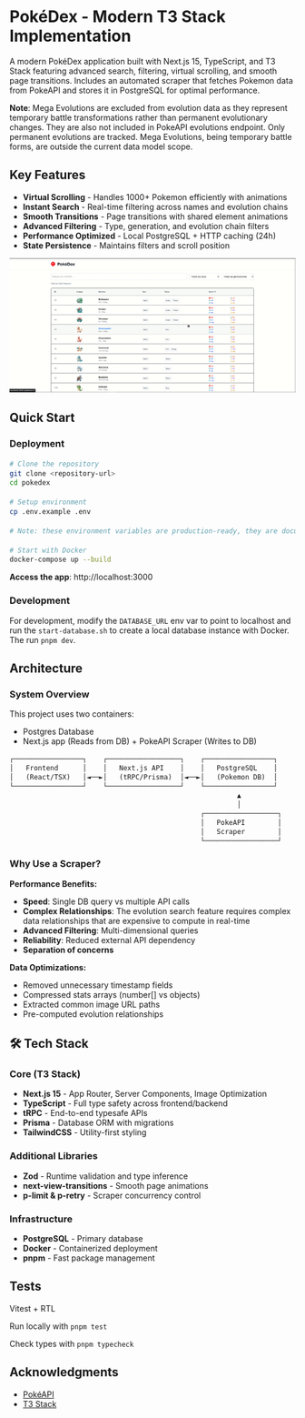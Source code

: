 # PokéDex - Modern T3 Stack Implementation

A modern PokéDex application built with Next.js 15, TypeScript, and T3 Stack featuring advanced search, filtering, virtual scrolling, and smooth page transitions. Includes an automated scraper that fetches Pokemon data from PokeAPI and stores it in PostgreSQL for optimal performance.

**Note**: Mega Evolutions are excluded from evolution data as they represent temporary battle transformations rather than permanent evolutionary changes. They are also not included in PokeAPI evolutions endpoint. Only permanent evolutions are tracked. Mega Evolutions, being temporary battle forms, are outside the current data model scope.

## **Key Features**

- **Virtual Scrolling** - Handles 1000+ Pokemon efficiently with animations
- **Instant Search** - Real-time filtering across names and evolution chains  
- **Smooth Transitions** - Page transitions with shared element animations
- **Advanced Filtering** - Type, generation, and evolution chain filters
- **Performance Optimized** - Local PostgreSQL + HTTP caching (24h)
- **State Persistence** - Maintains filters and scroll position

![Demo en acción](./demo.gif)

## **Quick Start**

### Deployment 

```bash
# Clone the repository
git clone <repository-url>
cd pokedex

# Setup environment
cp .env.example .env

# Note: these environment variables are production-ready, they are documented and explained in the .env file  itself

# Start with Docker
docker-compose up --build
```

**Access the app**: http://localhost:3000

### Development

For development, modify the `DATABASE_URL` env var to point to localhost and run the `start-database.sh` to create a local database instance with Docker. The run `pnpm dev`.

## **Architecture**

### System Overview

This project uses two containers:
- Postgres Database
- Next.js app (Reads from DB) + PokeAPI Scraper (Writes to DB)

```
┌─────────────────┐    ┌──────────────────┐    ┌─────────────────┐
│   Frontend      │    │   Next.js API    │    │   PostgreSQL    │
│   (React/TSX)   │◄──►│   (tRPC/Prisma)  │◄──►│   (Pokemon DB)  │
└─────────────────┘    └──────────────────┘    └─────────────────┘
                                                        ▲
                                                        │
                                               ┌──────────────────┐
                                               │   PokeAPI        │
                                               │   Scraper        │
                                               └──────────────────┘
```

### Why Use a Scraper?

**Performance Benefits:**
- **Speed**: Single DB query vs multiple API calls
- **Complex Relationships**: The evolution search feature requires complex data relationships that are expensive to compute in real-time
- **Advanced Filtering**: Multi-dimensional queries
- **Reliability**: Reduced external API dependency
- **Separation of concerns**

**Data Optimizations:**
- Removed unnecessary timestamp fields
- Compressed stats arrays (number[] vs objects)
- Extracted common image URL paths
- Pre-computed evolution relationships

## 🛠️ **Tech Stack**

### Core (T3 Stack)
- **Next.js 15** - App Router, Server Components, Image Optimization
- **TypeScript** - Full type safety across frontend/backend
- **tRPC** - End-to-end typesafe APIs
- **Prisma** - Database ORM with migrations
- **TailwindCSS** - Utility-first styling

### Additional Libraries
- **Zod** - Runtime validation and type inference
- **next-view-transitions** - Smooth page animations
- **p-limit & p-retry** - Scraper concurrency control

### Infrastructure
- **PostgreSQL** - Primary database
- **Docker** - Containerized deployment
- **pnpm** - Fast package management

## **Tests**

Vitest + RTL 

Run locally with `pnpm test`

Check types with `pnpm typecheck`

## **Acknowledgments**

- [PokéAPI](https://pokeapi.co/)
- [T3 Stack](https://create.t3.gg/) 
